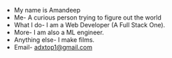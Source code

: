 - My name is Amandeep
- Me- A curious person trying to figure out the world
- What I do- I am a Web Developer (A Full Stack One).
- More- I am also a ML engineer.
- Anything else- I make films. 
- Email- adxtop1@gmail.com

<!---
adxtop1/adxtop1 is a ✨ special ✨ repository because its `README.md` (this file) appears on your GitHub profile.
You can click the Preview link to take a look at your changes.
--->
